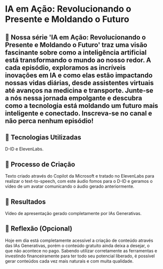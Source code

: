 # IA em Ação: Revolucionando o Presente e Moldando o Futuro

## 📒 Nossa série 'IA em Ação: Revolucionando o Presente e Moldando o Futuro' traz uma visão fascinante sobre como a inteligência artificial está transformando o mundo ao nosso redor. A cada episódio, exploramos as incríveis inovações em IA e como elas estão impactando nossas vidas diárias, desde assistentes virtuais até avanços na medicina e transporte. Junte-se a nós nessa jornada empolgante e descubra como a tecnologia está moldando um futuro mais inteligente e conectado. Inscreva-se no canal e não perca nenhum episódio!

## 🤖 Tecnologias Utilizadas
D-ID e ElevenLabs.

## 🧐 Processo de Criação
Texto criado através do Copilot da Microsoft e tratado no ElevenLabs para realizar o text-to-speech, com este áudio fomos para o D-ID e geramos o vídeo de um avatar comunicando o áudio gerado anteriormente.

## 🚀 Resultados
Vídeo de apresentação gerado completamente por IAs Generativas.

## 💭 Reflexão (Opcional)
Hoje em dia está completamente acessível a criação de conteúdo através das IAs Generativas, porém o conteúdo gratuito ainda deixa a desejar, o que não acontece no pago. Sabendo utilizar corretamente as ferramentas e investindo financeiramente para ter todo seu potencial liberado, é possível gerar conteúdos cada vez mais naturais e com muita qualidade.
